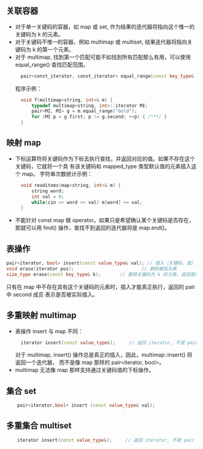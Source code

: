 
## 关联容器
- 对于单一关键码的容器，如 map 或 set, 作为结果的迭代器将指向这个惟一的关键码为 k 的元素。
- 对于关键码不惟一的容器，例如 multimap 或 multiset, 结果迭代器将指向关键码为 k 的第一个元素。
- 对于 multimap, 找到第一个匹配可能不如找到所有匹配那么有用，可以使用 equal_range() 查找匹配范围。
  ```c++
    pair<const_iterator, const_iterator> equal_range(const key_type& k) const;
  ```
  程序示例：
  ```c++
    void f(multimap<string, int>& m) {
        typedef multimap<string, int>::iterator MI;
        pair<MI, MI> g = m.equal_range("Gold");
        for (MI p = g.first; p != g.second; ++p) { /***/ }
    }
  ```

## 映射 map
- 下标运算符将关键码作为下标去执行查找，并返回对应的值。如果不存在这个关键码，它就将一个具
  有该关键码和 mapped_type 类型默认值的元素插入这个 map。
  字符串次数统计示例：
  ```c++
    void readitems(map<string, int>& m) {
        string word;
        int val = 0;
        while(cin >> word >> val) m[word] += val;
    }
  ```
- 不能针对 const map 做 operator[]()。如果只是希望确认某个关键码是否存在，那就可以用
  find() 操作，查找不到返回的迭代器将是 map.end()。

## 表操作
  ```c++
  pair<iterator, bool> insert(const value_type& val); // 插入（关键码，值）对
  void erase(iterator pos);                         // 删除被指元素
  size_type erase(const key_type& k);       // 删除关键码为 k 的元素，返回值为被删除个数
  ```
  只有在 map 中不存在具有这个关键码的元素时，插入才能真正执行，返回的 pair 中 second 成员
  表示是否被实际插入。
  
## 多重映射 multimap
- 表操作 insert 与 map 不同：
  ```c++
    iterator insert(const value_type&);     // 返回 iterator, 不是 pair
  ```
  对于 multimap, insert() 操作总是真正的插入，因此，multimap::insert() 将返回一个迭代器，
  而不是像 map 那样的 pair<iterator, bool>。
- multimap 无法像 map 那样支持通过关键码值的下标操作。

## 集合 set
```c++
    pair<iterator,bool> insert (const value_type& val);
```
 
## 多重集合 multiset
```c++
    iterator insert(const value_type&);     // 返回 iterator, 不是 pair
```

